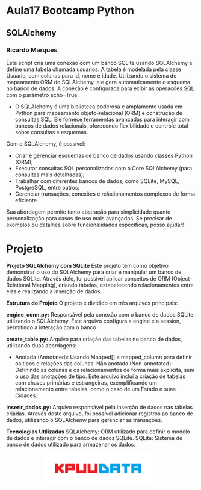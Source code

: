 # Aula17 Bootcamp Python

## SQLAlchemy

### Ricardo Marques


Este script cria uma conexão com um banco SQLite usando SQLAlchemy e define uma tabela chamada usuarios. A tabela é modelada pela classe Usuario, com colunas para id, nome e idade. Utilizando o sistema de mapeamento ORM do SQLAlchemy, ele gera automaticamente o esquema no banco de dados. A conexão é configurada para exibir as operações SQL com o parâmetro echo=True.




- O SQLAlchemy é uma biblioteca poderosa e amplamente usada em Python para mapeamento objeto-relacional (ORM) e construção de consultas SQL. Ele fornece ferramentas avançadas para interagir com bancos de dados relacionais, oferecendo flexibilidade e controle total sobre consultas e esquemas.

Com o SQLAlchemy, é possível:

- Criar e gerenciar esquemas de banco de dados usando classes Python (ORM);
- Executar consultas SQL personalizadas com o Core SQLAlchemy (para consultas mais detalhadas);
- Trabalhar com diferentes bancos de dados, como SQLite, MySQL, PostgreSQL, entre outros;
- Gerenciar transações, conexões e relacionamentos complexos de forma eficiente.

Sua abordagem permite tanto abstração para simplicidade quanto personalização para casos de uso mais avançados. Se precisar de exemplos ou detalhes sobre funcionalidades específicas, posso ajudar!



# Projeto



**Projeto SQLAlchemy com SQLite**
Este projeto tem como objetivo demonstrar o uso do SQLAlchemy para criar e manipular um banco de dados SQLite. Através dele, foi possível aplicar conceitos de ORM (Object-Relational Mapping), criando tabelas, estabelecendo relacionamentos entre elas e realizando a inserção de dados.

**Estrutura do Projeto**
O projeto é dividido em três arquivos principais:

**engine_conn.py:** Responsável pela conexão com o banco de dados SQLite utilizando o SQLAlchemy. Este arquivo configura a engine e a session, permitindo a interação com o banco.

**create_table.py:** Arquivo para criação das tabelas no banco de dados, utilizando duas abordagens:

- Anotada (Annotated): Usando Mapped[] e mapped_column para definir os tipos e relações das colunas.
Não anotada (Non-annotated): Definindo as colunas e os relacionamentos de forma mais explícita, sem o uso das anotações de tipo.
Este arquivo inclui a criação de tabelas com chaves primárias e estrangeiras, exemplificando um relacionamento entre tabelas, como o caso de um Estado e suas Cidades.

**inserir_dados.py:** Arquivo responsável pela inserção de dados nas tabelas criadas. Através deste arquivo, foi possível adicionar registros ao banco de dados, utilizando o SQLAlchemy para gerenciar as transações.

**Tecnologias Utilizadas**
SQLAlchemy: ORM utilizado para definir o modelo de dados e interagir com o banco de dados SQLite.
SQLite: Sistema de banco de dados utilizado para armazenar os dados.


<p align="center">
  <img src="pic/KPUUDATA.png" alt="logo" width="300"/>
</p>







